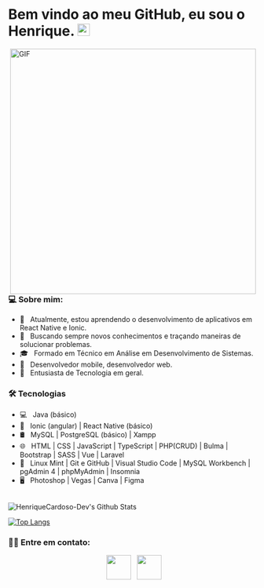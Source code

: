 # Bem vindo ao meu GitHub, eu sou o Henrique. <img src="https://github.com/souvikguria98/souvikguria98/blob/master/Hi.gif" width="25"> 


<img align="right" alt="GIF" src="https://raw.githubusercontent.com/devSouvik/devSouvik/master/gif4.gif" width="500"/>

<h3>💻 Sobre mim: </h3>

- 🔭 &nbsp; Atualmente, estou aprendendo o desenvolvimento de aplicativos em React Native e Ionic.
- 🤔 &nbsp; Buscando sempre novos conhecimentos e traçando maneiras de solucionar problemas.
- 🎓 &nbsp; Formado em Técnico em Análise em Desenvolvimento de Sistemas.
- 💼 &nbsp; Desenvolvedor mobile, desenvolvedor web.
- 🌱 &nbsp; Entusiasta de Tecnologia em geral.


<h3>🛠 Tecnologias</h3>

- 💻 &nbsp; Java (básico)  
- 📱 &nbsp; Ionic (angular) | React Native (básico)
- 🛢 &nbsp; MySQL | PostgreSQL (básico) | Xampp
- 🌐 &nbsp; HTML | CSS | JavaScript | TypeScript | PHP(CRUD) | Bulma | Bootstrap | SASS | Vue | Laravel
- 🔧 &nbsp; Linux Mint | Git e GitHub | Visual Studio Code | MySQL Workbench | pgAdmin 4 | phpMyAdmin | Insomnia
- 🖥 &nbsp; Photoshop | Vegas | Canva | Figma

<br>

<img align="center" src="https://github-readme-stats.vercel.app/api?username=HenriqueCardoso-Dev&include_all_commits=true&count_private=true&show_icons=true&line_height=20&title_color=7A7ADB&icon_color=2234AE&text_color=D3D3D3&bg_color=0,000000,130F40" alt="HenriqueCardoso-Dev's Github Stats">

</br>

[![Top Langs](https://github-readme-stats.vercel.app/api/top-langs/?username=HenriqueCardoso-Dev&layout=compact&text_color=daf7dc&bg_color=151515)](https://github.com/devSouvik/github-readme-stats)


<h3> 🤝🏻 Entre em contato: </h3>

<p align="center"> 
  &nbsp; <a href="https://www.linkedin.com/in/HenriqueCardoso-Dev/" target="_blank" rel="noopener noreferrer"><img src="https://img.icons8.com/plasticine/100/000000/linkedin.png" width="50" /></a>
  &nbsp; <a href="mailto:carloshenriqueramoscardoso@gmail.com" target="_blank" rel="noopener noreferrer"><img src="https://img.icons8.com/plasticine/100/000000/gmail.png"  width="50" /></a>
</p>

